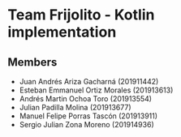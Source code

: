 # Team Frijolito - Kotlin implementation
## Members
* Juan Andrés Ariza Gacharná (201911442)
* Esteban Emmanuel Ortiz Morales (201913613) 
* Andrés Martin Ochoa Toro (201913554)
* Julian Padilla Molina (201913677)
* Manuel Felipe Porras Tascón (201913911)
* Sergio Julian Zona Moreno (201914936)


